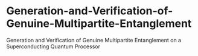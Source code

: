 # Generation-and-Verification-of-Genuine-Multipartite-Entanglement
Generation and Verification of Genuine Multipartite Entanglement on a Superconducting Quantum Processor

